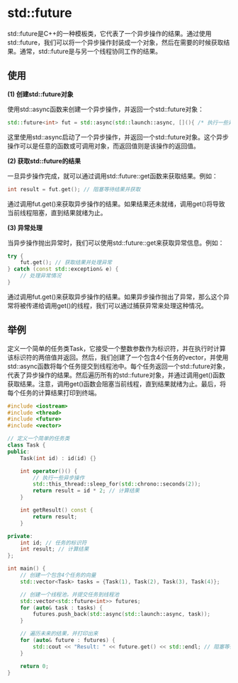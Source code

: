 # std::future

std::future是C++的一种模板类，它代表了一个异步操作的结果。通过使用std::future，我们可以将一个异步操作封装成一个对象，然后在需要的时候获取结果。通常，std::future是与另一个线程协同工作的结果。

## 使用

**(1) 创建std::future对象**

使用std::async函数来创建一个异步操作，并返回一个std::future对象：

```c++
std::future<int> fut = std::async(std::launch::async, [](){ /* 执行一些异步操作 */ });
```

这里使用std::async启动了一个异步操作，并返回一个std::future对象。这个异步操作可以是任意的函数或可调用对象，而返回值则是该操作的返回值。

**(2) 获取std::future的结果**

一旦异步操作完成，就可以通过调用std::future::get函数来获取结果。例如：

```c++
int result = fut.get(); // 阻塞等待结果并获取
```

通过调用fut.get()来获取异步操作的结果。如果结果还未就绪，调用get()将导致当前线程阻塞，直到结果就绪为止。

**(3) 异常处理**

当异步操作抛出异常时，我们可以使用std::future::get来获取异常信息。例如：

```C++
try {  
    fut.get(); // 获取结果并处理异常  
} catch (const std::exception& e) {  
    // 处理异常情况  
}
```

通过调用fut.get()来获取异步操作的结果。如果异步操作抛出了异常，那么这个异常将被传递给调用get()的线程，我们可以通过捕获异常来处理这种情况。

## 举例

定义一个简单的任务类Task，它接受一个整数参数作为标识符，并在执行时计算该标识符的两倍值并返回。然后，我们创建了一个包含4个任务的vector，并使用std::async函数将每个任务提交到线程池中。每个任务返回一个std::future<int>对象，代表了异步操作的结果。然后遍历所有的std::future对象，并通过调用get()函数获取结果。注意，调用get()函数会阻塞当前线程，直到结果就绪为止。最后，将每个任务的计算结果打印到终端。

```c++
#include <iostream>
#include <thread>
#include <future>
#include <vector>

// 定义一个简单的任务类
class Task {
public:
    Task(int id) : id(id) {}

    int operator()() {
        // 执行一些异步操作
        std::this_thread::sleep_for(std::chrono::seconds(2));
        return result = id * 2; // 计算结果
    }

    int getResult() const {
        return result;
    }

private:
    int id; // 任务的标识符
    int result; // 计算结果
};

int main() {
    // 创建一个包含4个任务的向量
    std::vector<Task> tasks = {Task(1), Task(2), Task(3), Task(4)};

    // 创建一个线程池，并提交任务到线程池
    std::vector<std::future<int>> futures;
    for (auto& task : tasks) {
        futures.push_back(std::async(std::launch::async, task));
    }

    // 遍历未来的结果，并打印出来
    for (auto& future : futures) {
        std::cout << "Result: " << future.get() << std::endl; // 阻塞等待结果并获取
    }

    return 0;
}
```

